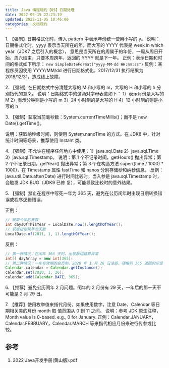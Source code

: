 ```yaml
---
title: Java 编程规约【05】日期处理
date: 2022-05-15 22:23:19
updated: 2022-11-05 10:46:00
categories: 文档规约
---
```


1\. 【强制】日期格式化时，传入 pattern 中表示年份统一使用小写的 y。
说明：日期格式化时，yyyy 表示当天所在的年，而大写的 YYYY 代表是 week in which year（JDK7 之后引入的概念）， 意思是当天所在的周属于的年份，一周从周日开始，周六结束，只要本周跨年，返回的 YYYY 就是下一年。
正例：表示日期和时间的格式如下所示： `new SimpleDateFormat("yyyy-MM-dd HH:mm:ss")`
反例：某程序员因使用 YYYY/MM/dd 进行日期格式化，2017/12/31 执行结果为 2018/12/31，造成线上故障。

2\. 【强制】在日期格式中分清楚大写的 M 和小写的 m，大写的 H 和小写的 h 分别指代的意义。
说明：日期格式中的这两对字母表意如下：
1）表示月份是大写的 M
2）表示分钟则是小写的 m
3）24 小时制的是大写的 H
4）12 小时制的则是小写的 h

3\. 【强制】获取当前毫秒数：System.currentTimeMillis()；而不是 new Date().getTime()。

说明：获取纳秒级时间，则使用 System.nanoTime 的方式。在 JDK8 中，针对统计时间等场景，推荐使用 Instant 类。

4\. 【强制】不允许在程序任何地方中使用：1）java.sql.Date 2）java.sql.Time 3）java.sql.Timestamp。
说明：第 1 个不记录时间，getHours() 抛出异常；第 2 个不记录日期，getYear() 抛出异常；第 3 个在构造方法 super((time / 1000) * 1000)，在 Timestamp 属性 fastTime 和 nanos 分别存储秒和纳秒信息。 反例：java.util.Date.after(Date) 进行时间比较时，当入参是 java.sql.Timestamp 时，会触发 JDK BUG（JDK9 已修 复），可能导致比较时的意外结果。

5\. 【强制】禁止在程序中写死一年为 365 天，避免在公历闰年时出现日期转换错误或程序逻辑错误。

正例：

```java
// 获取今年的天数
int daysOfThisYear = LocalDate.now().lengthOfYear();
// 获取指定某年的天数
LocalDate.of(2011, 1, 1).lengthOfYear();
```

反例：

```java
// 第一种情况：在闰年 366 天时，出现数组越界异常
int[] dayArray = new int[365];
// 第二种情况：一年有效期的会员制，2020 年 1 月 26 日注册，硬编码 365 返回的却是 2021 年 1 月 25 日
Calendar calendar = Calendar.getInstance();
calendar.set(2020, 1, 26);
calendar.add(Calendar.DATE, 365);
```

6\. 【推荐】避免公历闰年 2 月问题。闰年的 2 月份有 29 天，一年后的那一天不可能是 2 月 29 日。

7\. 【推荐】使用枚举值来指代月份。如果使用数字，注意 Date，Calendar 等日期相关类的月份 month 取 值范围从 0 到 11 之间。
说明：参考 JDK 原生注释，Month value is 0-based. e.g., 0 for January.
正例：Calendar.JANUARY，Calendar.FEBRUARY，Calendar.MARCH 等来指代相应月份来进行传参或比较。

## 参考

1. 2022 Java开发手册(黄山版).pdf
